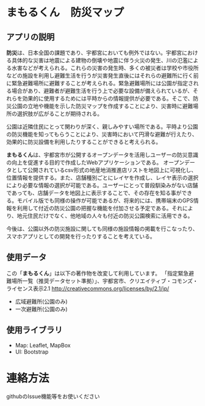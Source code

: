 # まもるくん　防災マップ

## アプリの説明
**防災**は、日本全国の課題であり、宇都宮においても例外ではない。宇都宮における具体的な災害は地震による建物の倒壊や地震に伴う火災の発生、川の氾濫による水害などが考えられる。これらの災害の発生時、多くの被災者は学校や市役所などの施設を利用し避難生活を行うが災害発生直後にはそれらの避難所に行く前に緊急避難場所に避難することが考えられる。緊急避難場所には公園が指定される場合があり、避難者が避難生活を行う上で必要な設備が備えられているが、それらを効果的に使用するためには平時からの情報提供が必要である。そこで、防災公園の立地や機能を示した防災マップを作成することにより、災害時に避難場所の選択肢が広がることが期待される。

公園は近隣住民にとって関わりが深く、親しみやすい場所である。平時より公園の防災機能を知ってもらうことにより、災害時において円滑な避難が行えたり、効果的に防災設備を利用したりすることができると考えられる。

**まもるくん**は、宇都宮市が公開するオープンデータを活用しユーザーの防災意識の向上を促進する目的で作成したWebアプリケーションである。 オープンデータとして公開されているcsv形式の地産地消推進店リストを地図上に可視化し、位置情報を提供する。また、店舗種別ごとにレイヤを作成し、レイヤ表示の選択により必要な情報の選択が可能である。ユーザーにとって普段馴染みがない店舗であっても、店舗データを地図上に表示することで、その存在を知る事ができる。モバイル版でも同様の操作が可能であるが、将来的には、携帯端末のGPS情報を利用して付近の防災公園の把握な機能を付加させる予定である。それにより、地元住民だけでなく、他地域の人々も付近の防災公園検索に活用できる。

今後は、公園以外の防災施設に関しても同様の施設情報の掲載を行こなったり、スマホアプリとしての開発を行ったりすることを考えている。

## 使用データ
この「**まもるくん**」は以下の著作物を改変して利用しています。 「指定緊急避難場所一覧（推奨データセット準拠）」、宇都宮市、クリエイティブ・コモンズ・ライセンス表示2.1 http://creativecommons.org/licenses/by/2.1/jp/

* 広域避難所(公園のみ)
* 一次避難所(公園のみ)

## 使用ライブラリ
* Map: Leaflet, MapBox
* UI: Bootstrap

# 連絡方法

githubのIssue機能等をお使いください
